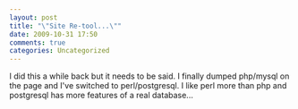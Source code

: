 ```yaml
---
layout: post
title: "\"Site Re-tool...\""
date: 2009-10-31 17:50
comments: true
categories: Uncategorized
---
```

I did this a while back but it needs to be said. I finally dumped php/mysql on the page and I've switched to perl/postgresql. I like perl more than php and postgresql has more features of a real database...
